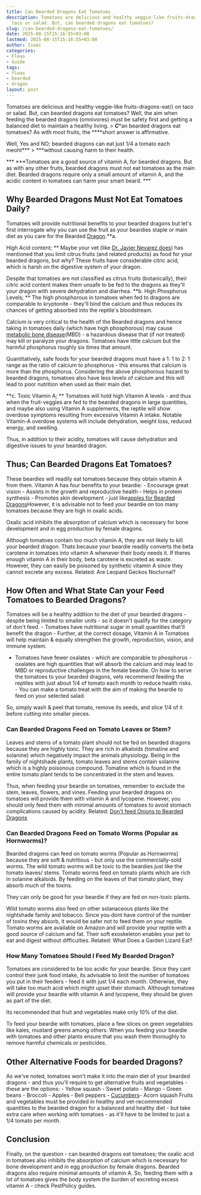 ```yaml
---
title: Can Bearded Dragons Eat Tomatoes
description: Tomatoes are delicious and healthy veggie-like fruits-dragons-eat on
  taco or salad. But, can bearded dragons eat tomatoes?
slug: /can-bearded-dragons-eat-tomatoes/
date: 2025-08-15T15:16:55+03:00
lastmod: 2025-08-15T15:16:55+03:00
author: Isaac
categories:
- Fleas
- Guide
tags:
- fleas
- bearded
- dragon
layout: post
---
```

Tomatoes are delicious and healthy veggie-like fruits-dragons-eat/) on taco or salad. But, can bearded dragons eat tomatoes? Well, the aim when feeding the bearded dragons (omnivores) must be safety first and getting a balanced diet to maintain a healthy living. > ***C****an bearded dragons eat tomatoes? As with most fruits, the ****short answer is affirmative.

Well, Yes and NO; bearded dragons can eat just 1/4 a tomato each meoht*** > ***without causing harm to their health.

*** ***Tomatoes are a good source of vitamin A, for bearded dragons. But as with any other fruits, bearded dragons must not eat tomatoes as the main diet. Bearded dragons require only a small amount of vitamin A, and the acidic content in tomatoes can harm your smart beard. ***

##  Why Bearded Dragons Must Not Eat Tomatoes Daily?

Tomatoes will provide nutritional benefits to your bearded dragons but let's first interrogate why you can use the fruit as your beardies staple or main diet as you care for the Bearded [Dragon](https://cvm.ncsu.edu/wp-content/uploads/2016/12/Caring-for-your-Bearded-Dragon.pdf).**a.

High Acid content; ** Maybe your vet (like [Dr. Javier Nevarez does](http://facultypages.vetmed.lsu.edu/faculty/jnevare)) has mentioned that you limit citrus fruits (and related products) as food for your bearded dragons, but why? These fruits have considerable citric acid, which is harsh on the digestive system of your dragon.

Despite that tomatoes are not classified as citrus fruits (botanically), their citric acid content makes them unsafe to be fed to the dragons as they'll your dragon with severe dehydration and diarrhea. **b. High Phosphorus Levels; ** The high phosphorous in tomatoes when fed to dragons are comparable to kryptonite - they'll bind the calcium and thus reduces its chances of getting absorbed into the reptile's bloodstream.

Calcium is very critical to the health of the Bearded dragons and hence taking in tomatoes daily (which have high phosphorous) may cause [metabolic bone disease](https://vcahospitals.com/know-your-pet/bearded-dragons-diseases)(MBD) - a hazardous disease that (if not treated) may kill or paralyze your dragons. Tomatoes have little calcium but the harmful phosphorus roughly six times that amount.

Quantitatively, safe foods for your bearded dragons must have a 1: 1 to 2: 1 range as the ratio of calcium to phosphorus - this ensures that calcium is more than the phosphorus. Considering the above phosphorous hazard to bearded dragons, tomatoes also have less levels of calcium and this will lead to poor nutrition when used as their main diet.

**c. Toxic Vitamin A; ** Tomatoes will hold high Vitamin A levels - and thus when the fruit-veggies are fed to the bearded dragons in large quantities, and maybe also using Vitamin A supplements, the reptile will show overdose symptoms resulting from excessive Vitamin A intake. Notable Vitamin-A overdose systems will include dehydration, weight loss, reduced energy, and swelling.

Thus, in addition to their acidity, tomatoes will cause dehydration and digestive issues to your bearded dragon.

##  Thus; Can Bearded Dragons Eat Tomatoes?

These beardies will readily eat tomatoes because they obtain vitamin A from them. Vitamin A has four benefits to your beardie: - Encourage great vision - Assists in the growth and reproductive health - Helps in protein synthesis - Promotes skin development - just like[apples for Bearded Dragons](https://pestpolicy.com/can-bearded-dragons-eat-apples/)However, it is advisable not to feed your beardie on too many tomatoes because they are high in oxalic acids.

Oxalic acid inhibits the absorption of calcium which is necessary for bone development and in egg production by female dragons.

Although tomatoes contain too much vitamin A, they are not likely to kill your bearded dragon. Thats because your beardie readily converts the beta carotene in tomatoes into vitamin A whenever their body needs it. If theres enough vitamin A in their body, beta carotene is excreted as waste. However, they can easily be poisoned by synthetic vitamin A since they cannot excrete any excess. Related: Are Leopard Geckos Nocturnal?

##  How Often and What State Can your Feed Tomatoes to Bearded Dragons?

Tomatoes will be a healthy addition to the diet of your bearded dragons - despite being limited to smaller units - so it doesn't qualify for the category of don't feed. - Tomatoes have nutritional sugar in small quantities that'll benefit the dragon - Further, at the correct dosage, Vitamin A in Tomatoes will help maintain & equally strengthen the growth, reproduction, vision, and immune system.

- Tomatoes have fewer oxalates - which are comparable to phosphorus - oxalates are high quantities that will absorb the calcium and may lead to MBD or reproductive challenges in the female beardie. On how to serve the tomatoes to your bearded dragons, vets recommend feeding the reptiles with just about 1/4 of tomato each month to reduce health risks. - You can make a tomato treat with the aim of making the beardie to feed on your selected salad.

So, simply wash & peel that tomato, remove its seeds, and slice 1/4 of it before cutting into smaller pieces.

###  **Can Bearded Dragons Feed on Tomato Leaves or Stem?**

Leaves and stems of a tomato plant should not be fed on bearded dragons because they are highly toxic. They are rich in alkaloids (tomatine and solanine) which negatively impact the animals physiology. Being in the family of nightshade plants, tomato leaves and stems contain solanine which is a highly poisonous compound. Tomatine which is found in the entire tomato plant tends to be concentrated in the stem and leaves.

Thus, when feeding your beardie on tomatoes, remember to exclude the stem, leaves, flowers, and vines. Feeding your bearded dragons on tomatoes will provide them with vitamin A and lycopene. However, you should only feed them with minimal amounts of tomatoes to avoid stomach complications caused by acidity. Related: [Don't feed Onions to Bearded Dragons](https://pestpolicy.com/can-bearded-dragons-eat-onions/)

###  **Can Bearded Dragons Feed on Tomato Worms (Popular as Hornworms)?**

Bearded dragons can feed on tomato worms (Popular as Hornworms) because they are soft & nutritious - but only use the commercially-sold worms. The wild tomato worms will be toxic to the beardies just like the tomato leaves/ stems. Tomato worms feed on tomato plants which are rich in solanine alkaloids. By feeding on the leaves of that tomato plant, they absorb much of the toxins.

They can only be good for your beardie if they are fed on non-toxic plants.

Wild tomato worms also feed on other solanaceous plants like the nightshade family and tobacco. Since you dont have control of the number of toxins they absorb, it would be safer not to feed them on your reptile. Tomato worms are available on Amazon and will provide your reptile with a good source of calcium and fat. Their soft exoskeleton enables your pet to eat and digest without difficulties. Related: What Does a Garden Lizard Eat?

###  **How Many Tomatoes Should I Feed My Bearded Dragon?**

Tomatoes are considered to be too acidic for your beardie. Since they cant control their junk food intake, its advisable to limit the number of tomatoes you put in their feeders - feed it with just 1/4 each month. Otherwise, they will take too much acid which might upset their stomach. Although tomatoes will provide your beardie with vitamin A and lycopene, they should be given as part of the diet.

Its recommended that fruit and vegetables make only 10% of the diet.

To feed your beardie with tomatoes, place a few slices on green vegetables like kales, mustard greens among others. When you feeding your beardie with tomatoes and other plants ensure that you wash them thoroughly to remove harmful chemicals or pesticides.

##  Other Alternative Foods for bearded Dragons?

As we've noted, tomatoes won't make it into the main diet of your bearded dragons - and thus you'll require to get alternative fruits and vegetables - these are the options: - Yellow squash - Sweet potato - Mango - Green beans - Broccoli - Apples - Bell peppers - [Cucumbers](https://pestpolicy.com/can-bearded-dragons-eat-cucumbers/)- Acorn squash Fruits and vegetables must be provided in healthy and vet-recommended quantities to the bearded dragon for a balanced and healthy diet - but take extra care when working with tomatoes - as it'll have to be limited to just a 1/4 tomato per month.

##  Conclusion

Finally, on the question - can bearded dragons eat tomatoes; the oxalic acid in tomatoes also inhibits the absorption of calcium which is necessary for bone development and in egg production by female dragons. Bearded dragons also require minimal amounts of vitamin A. So, feeding them with a lot of tomatoes gives the body system the burden of excreting excess vitamin A - check PestPolicy guides.

